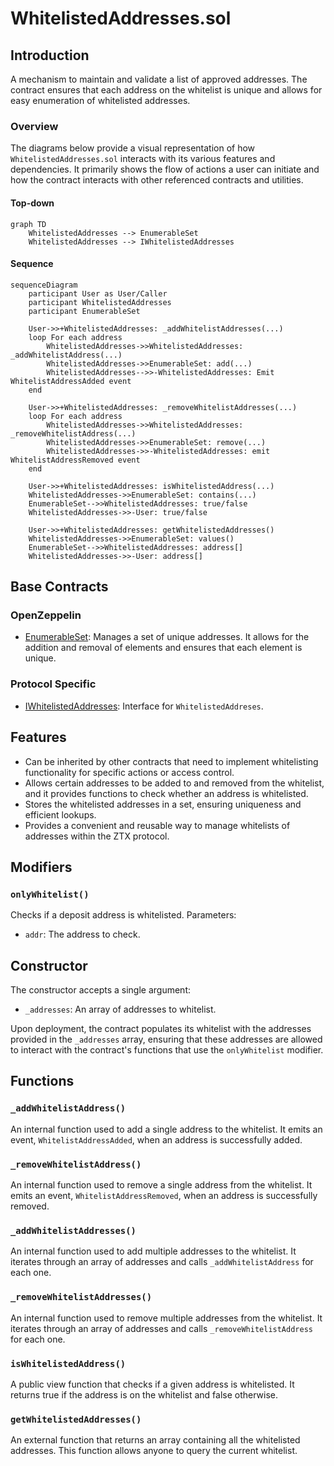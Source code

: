 # WhitelistedAddresses.sol

## Introduction
A mechanism to maintain and validate a list of approved addresses. The contract ensures that each address on the whitelist is unique and allows for easy enumeration of whitelisted addresses.

### Overview
The diagrams below provide a visual representation of how `WhitelistedAddresses.sol` interacts with its various features and dependencies. It primarily shows the flow of actions a user can initiate and how the contract interacts with other referenced contracts and utilities.

#### Top-down
```mermaid
graph TD
    WhitelistedAddresses --> EnumerableSet
    WhitelistedAddresses --> IWhitelistedAddresses
```

#### Sequence
```mermaid
sequenceDiagram
    participant User as User/Caller
    participant WhitelistedAddresses
    participant EnumerableSet

    User->>+WhitelistedAddresses: _addWhitelistAddresses(...)
    loop For each address
        WhitelistedAddresses->>WhitelistedAddresses: _addWhitelistAddress(...)
        WhitelistedAddresses->>EnumerableSet: add(...)
        WhitelistedAddresses-->>-WhitelistedAddresses: Emit WhitelistAddressAdded event
    end
    
    User->>+WhitelistedAddresses: _removeWhitelistAddresses(...)
    loop For each address
        WhitelistedAddresses->>WhitelistedAddresses: _removeWhitelistAddress(...)
        WhitelistedAddresses->>EnumerableSet: remove(...)
        WhitelistedAddresses->>-WhitelistedAddresses: emit WhitelistAddressRemoved event
    end

    User->>+WhitelistedAddresses: isWhitelistedAddress(...)
    WhitelistedAddresses->>EnumerableSet: contains(...)
    EnumerableSet-->>WhitelistedAddresses: true/false
    WhitelistedAddresses->>-User: true/false

    User->>+WhitelistedAddresses: getWhitelistedAddresses()
    WhitelistedAddresses->>EnumerableSet: values()
    EnumerableSet-->>WhitelistedAddresses: address[]
    WhitelistedAddresses->>-User: address[]
```

## Base Contracts
### OpenZeppelin
- [EnumerableSet](https://github.com/OpenZeppelin/openzeppelin-contracts/blob/master/contracts/utils/structs/EnumerableSet.sol): Manages a set of unique addresses. It allows for the addition and removal of elements and ensures that each element is unique.
### Protocol Specific
- [IWhitelistedAddresses](https://github.com/ZTX-Foundation/tuxedo/blob/develop/src/utils/extensions/IWhitelistedAddreses.sol): Interface for `WhitelistedAddreses`.

## Features
- Can be inherited by other contracts that need to implement whitelisting functionality for specific actions or access control.
- Allows certain addresses to be added to and removed from the whitelist, and it provides functions to check whether an address is whitelisted.
- Stores the whitelisted addresses in a set, ensuring uniqueness and efficient lookups.
- Provides a convenient and reusable way to manage whitelists of addresses within the ZTX protocol.

## Modifiers
### `onlyWhitelist()`
Checks if a deposit address is whitelisted.
Parameters:
- `addr`: The address to check.

## Constructor
The constructor accepts a single argument:

- `_addresses`: An array of addresses to whitelist.

Upon deployment, the contract populates its whitelist with the addresses provided in the `_addresses` array, ensuring that these addresses are allowed to interact with the contract's functions that use the `onlyWhitelist` modifier.

## Functions
### `_addWhitelistAddress()`
An internal function used to add a single address to the whitelist. It emits an event, `WhitelistAddressAdded`, when an address is successfully added.

### `_removeWhitelistAddress()`
An internal function used to remove a single address from the whitelist. It emits an event, `WhitelistAddressRemoved`, when an address is successfully removed.

### `_addWhitelistAddresses()`
An internal function used to add multiple addresses to the whitelist. It iterates through an array of addresses and calls `_addWhitelistAddress` for each one.

### `_removeWhitelistAddresses()`
An internal function used to remove multiple addresses from the whitelist. It iterates through an array of addresses and calls `_removeWhitelistAddress` for each one.

### `isWhitelistedAddress()`
A public view function that checks if a given address is whitelisted. It returns true if the address is on the whitelist and false otherwise.

### `getWhitelistedAddresses()`
An external function that returns an array containing all the whitelisted addresses. This function allows anyone to query the current whitelist.
